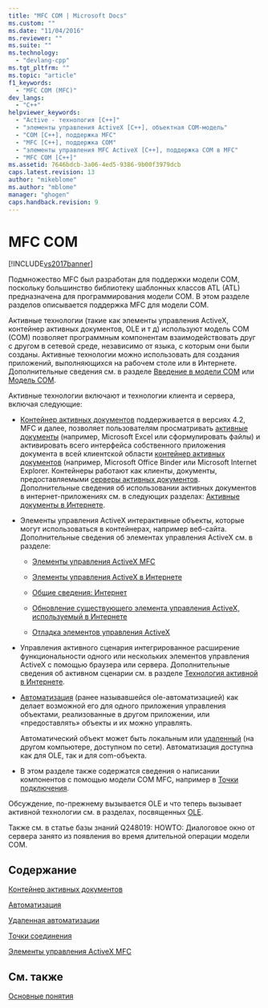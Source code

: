 ```yaml
---
title: "MFC COM | Microsoft Docs"
ms.custom: ""
ms.date: "11/04/2016"
ms.reviewer: ""
ms.suite: ""
ms.technology: 
  - "devlang-cpp"
ms.tgt_pltfrm: ""
ms.topic: "article"
f1_keywords: 
  - "MFC COM (MFC)"
dev_langs: 
  - "C++"
helpviewer_keywords: 
  - "Active - технология [C++]"
  - "элементы управления ActiveX [C++], объектная COM-модель"
  - "COM [C++], поддержка MFC"
  - "MFC [C++], поддержка COM"
  - "элементы управления MFC ActiveX [C++], поддержка COM в MFC"
  - "MFC COM [C++]"
ms.assetid: 7646bdcb-3a06-4ed5-9386-9b00f3979dcb
caps.latest.revision: 13
author: "mikeblome"
ms.author: "mblome"
manager: "ghogen"
caps.handback.revision: 9
---
```

# MFC COM
[!INCLUDE[vs2017banner](../assembler/inline/includes/vs2017banner.md)]

Подмножество MFC был разработан для поддержки модели COM, поскольку большинство библиотеку шаблонных классов ATL \(ATL\) предназначена для программирования модели COM.  В этом разделе разделов описывается поддержка MFC для модели COM.  
  
 Активные технологии \(такие как элементы управления ActiveX, контейнер активных документов, OLE и т д\) используют модель COM \(COM\) позволяет программным компонентам взаимодействовать друг с другом в сетевой среде, независимо от языка, с которым они были созданы.  Активные технологии можно использовать для создания приложений, выполняющихся на рабочем столе или в Интернете.  Дополнительные сведения см. в разделе [Введение в модели COM](../atl/introduction-to-com.md) или [Модель COM](http://msdn.microsoft.com/library/windows/desktop/ms694363).  
  
 Активные технологии включают и технологии клиента и сервера, включая следующие:  
  
-   [Контейнер активных документов](../mfc/active-document-containment.md) поддерживается в версиях 4.2, MFC и далее, позволяет пользователям просматривать [активные документы](../Topic/Active%20Documents.md) \(например, Microsoft Excel или сформулировать файлы\) и активировать всего интерфейса собственного приложения документа в всей клиентской области [контейнер активных документов](../mfc/active-document-containers.md) \(например, Microsoft Office Binder или Microsoft Internet Explorer.  Контейнеры работают как клиенты, документы, предоставляемыми [серверы активных документов](../mfc/active-document-servers.md).  Дополнительные сведения об использовании активных документов в интернет\-приложениях см. в следующих разделах: [Активные документы в Интернете](../Topic/Active%20Documents%20on%20the%20Internet.md).  
  
-   Элементы управления ActiveX интерактивные объекты, которые могут использоваться в контейнерах, например веб\-сайта.  Дополнительные сведения об элементах управления ActiveX см. в разделе:  
  
    -   [Элементы управления ActiveX MFC](../mfc/mfc-activex-controls.md)  
  
    -   [Элементы управления ActiveX в Интернете](../mfc/activex-controls-on-the-internet.md)  
  
    -   [Общие сведения: Интернет](../mfc/mfc-internet-programming-basics.md)  
  
    -   [Обновление существующего элемента управления ActiveX, используемый в Интернете](../Topic/Upgrading%20an%20Existing%20ActiveX%20Control.md)  
  
    -   [Отладка элементов управления ActiveX](../Topic/How%20to:%20Debug%20an%20ActiveX%20Control.md)  
  
-   Управления активного сценария интегрированное расширение функциональности одного или нескольких элементов управления ActiveX с помощью браузера или сервера.  Дополнительные сведения об активном сценарии см. в разделе [Технология активной в Интернете](../mfc/active-technology-on-the-internet.md).  
  
-   [Автоматизация](../mfc/automation.md) \(ранее называвшейся ole\-автоматизацией\) как делает возможной его для одного приложения управления объектами, реализованные в другом приложении, или «предоставлять» объекты и их можно управлять.  
  
     Автоматический объект может быть локальным или [удаленный](../mfc/remote-automation.md) \(на другом компьютере, доступном по сети\).  Автоматизация доступна как для OLE, так и для com\-объекта.  
  
-   В этом разделе также содержатся сведения о написании компонентов с помощью модели COM MFC, например в [Точки подключения](../mfc/connection-points.md).  
  
 Обсуждение, по\-прежнему вызывается OLE и что теперь вызывает активной технологии см. в разделах, посвященных [OLE](../mfc/ole-in-mfc.md).  
  
 Также см. в статье базы знаний Q248019: HOWTO: Диалоговое окно от сервера занято из появления во время длительной операции модели COM.  
  
## Содержание  
 [Контейнер активных документов](../mfc/active-document-containment.md)  
  
 [Автоматизация](../mfc/automation.md)  
  
 [Удаленная автоматизации](../mfc/remote-automation.md)  
  
 [Точки соединения](../mfc/connection-points.md)  
  
 [Элементы управления ActiveX MFC](../mfc/mfc-activex-controls.md)  
  
## См. также  
 [Основные понятия](../mfc/mfc-concepts.md)